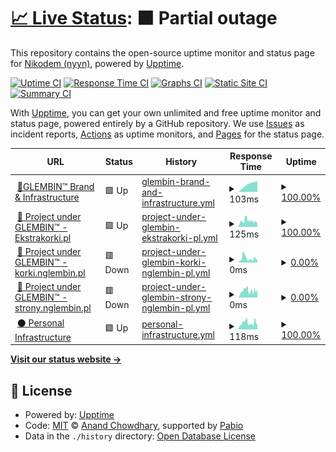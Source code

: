 # [📈 Live Status](https://demo.upptime.js.org): <!--live status--> **🟧 Partial outage**

This repository contains the open-source uptime monitor and status page for [Nikodem (nyyn)](https://nglembin.pl), powered by [Upptime](https://github.com/upptime/upptime).

[![Uptime CI](https://github.com/nglembin/status/workflows/Uptime%20CI/badge.svg)](https://github.com/nglembin/status/actions?query=workflow%3A%22Uptime+CI%22)
[![Response Time CI](https://github.com/nglembin/status/workflows/Response%20Time%20CI/badge.svg)](https://github.com/nglembin/status/actions?query=workflow%3A%22Response+Time+CI%22)
[![Graphs CI](https://github.com/nglembin/status/workflows/Graphs%20CI/badge.svg)](https://github.com/nglembin/status/actions?query=workflow%3A%22Graphs+CI%22)
[![Static Site CI](https://github.com/nglembin/status/workflows/Static%20Site%20CI/badge.svg)](https://github.com/nglembin/status/actions?query=workflow%3A%22Static+Site+CI%22)
[![Summary CI](https://github.com/nglembin/status/workflows/Summary%20CI/badge.svg)](https://github.com/nglembin/status/actions?query=workflow%3A%22Summary+CI%22)

With [Upptime](https://upptime.js.org), you can get your own unlimited and free uptime monitor and status page, powered entirely by a GitHub repository. We use [Issues](https://github.com/nglembin/status/issues) as incident reports, [Actions](https://github.com/nglembin/status/actions) as uptime monitors, and [Pages](https://demo.upptime.js.org) for the status page.

<!--start: status pages-->
<!-- This summary is generated by Upptime (https://github.com/upptime/upptime) -->
<!-- Do not edit this manually, your changes will be overwritten -->
<!-- prettier-ignore -->
| URL | Status | History | Response Time | Uptime |
| --- | ------ | ------- | ------------- | ------ |
| <img alt="" src="https://icons.duckduckgo.com/ip3/glembin.pl.ico" height="13"> [🔹GLEMBIN™ Brand & Infrastructure](https://glembin.pl/) | 🟩 Up | [glembin-brand-and-infrastructure.yml](https://github.com/nglembin/status/commits/HEAD/history/glembin-brand-and-infrastructure.yml) | <details><summary><img alt="Response time graph" src="./graphs/glembin-brand-and-infrastructure/response-time-week.png" height="20"> 103ms</summary><br><a href="https://status.glembin.pl/history/glembin-brand-and-infrastructure"><img alt="Response time 103" src="https://img.shields.io/endpoint?url=https%3A%2F%2Fraw.githubusercontent.com%2Fnglembin%2Fstatus%2FHEAD%2Fapi%2Fglembin-brand-and-infrastructure%2Fresponse-time.json"></a><br><a href="https://status.glembin.pl/history/glembin-brand-and-infrastructure"><img alt="24-hour response time 103" src="https://img.shields.io/endpoint?url=https%3A%2F%2Fraw.githubusercontent.com%2Fnglembin%2Fstatus%2FHEAD%2Fapi%2Fglembin-brand-and-infrastructure%2Fresponse-time-day.json"></a><br><a href="https://status.glembin.pl/history/glembin-brand-and-infrastructure"><img alt="7-day response time 103" src="https://img.shields.io/endpoint?url=https%3A%2F%2Fraw.githubusercontent.com%2Fnglembin%2Fstatus%2FHEAD%2Fapi%2Fglembin-brand-and-infrastructure%2Fresponse-time-week.json"></a><br><a href="https://status.glembin.pl/history/glembin-brand-and-infrastructure"><img alt="30-day response time 103" src="https://img.shields.io/endpoint?url=https%3A%2F%2Fraw.githubusercontent.com%2Fnglembin%2Fstatus%2FHEAD%2Fapi%2Fglembin-brand-and-infrastructure%2Fresponse-time-month.json"></a><br><a href="https://status.glembin.pl/history/glembin-brand-and-infrastructure"><img alt="1-year response time 103" src="https://img.shields.io/endpoint?url=https%3A%2F%2Fraw.githubusercontent.com%2Fnglembin%2Fstatus%2FHEAD%2Fapi%2Fglembin-brand-and-infrastructure%2Fresponse-time-year.json"></a></details> | <details><summary><a href="https://status.glembin.pl/history/glembin-brand-and-infrastructure">100.00%</a></summary><a href="https://status.glembin.pl/history/glembin-brand-and-infrastructure"><img alt="All-time uptime 100.00%" src="https://img.shields.io/endpoint?url=https%3A%2F%2Fraw.githubusercontent.com%2Fnglembin%2Fstatus%2FHEAD%2Fapi%2Fglembin-brand-and-infrastructure%2Fuptime.json"></a><br><a href="https://status.glembin.pl/history/glembin-brand-and-infrastructure"><img alt="24-hour uptime 100.00%" src="https://img.shields.io/endpoint?url=https%3A%2F%2Fraw.githubusercontent.com%2Fnglembin%2Fstatus%2FHEAD%2Fapi%2Fglembin-brand-and-infrastructure%2Fuptime-day.json"></a><br><a href="https://status.glembin.pl/history/glembin-brand-and-infrastructure"><img alt="7-day uptime 100.00%" src="https://img.shields.io/endpoint?url=https%3A%2F%2Fraw.githubusercontent.com%2Fnglembin%2Fstatus%2FHEAD%2Fapi%2Fglembin-brand-and-infrastructure%2Fuptime-week.json"></a><br><a href="https://status.glembin.pl/history/glembin-brand-and-infrastructure"><img alt="30-day uptime 100.00%" src="https://img.shields.io/endpoint?url=https%3A%2F%2Fraw.githubusercontent.com%2Fnglembin%2Fstatus%2FHEAD%2Fapi%2Fglembin-brand-and-infrastructure%2Fuptime-month.json"></a><br><a href="https://status.glembin.pl/history/glembin-brand-and-infrastructure"><img alt="1-year uptime 100.00%" src="https://img.shields.io/endpoint?url=https%3A%2F%2Fraw.githubusercontent.com%2Fnglembin%2Fstatus%2FHEAD%2Fapi%2Fglembin-brand-and-infrastructure%2Fuptime-year.json"></a></details>
| <img alt="" src="https://icons.duckduckgo.com/ip3/ekstrakorki.pl.ico" height="13"> [🔸 Project under GLEMBIN™ - Ekstrakorki.pl](https://ekstrakorki.pl/) | 🟩 Up | [project-under-glembin-ekstrakorki-pl.yml](https://github.com/nglembin/status/commits/HEAD/history/project-under-glembin-ekstrakorki-pl.yml) | <details><summary><img alt="Response time graph" src="./graphs/project-under-glembin-ekstrakorki-pl/response-time-week.png" height="20"> 125ms</summary><br><a href="https://status.glembin.pl/history/project-under-glembin-ekstrakorki-pl"><img alt="Response time 125" src="https://img.shields.io/endpoint?url=https%3A%2F%2Fraw.githubusercontent.com%2Fnglembin%2Fstatus%2FHEAD%2Fapi%2Fproject-under-glembin-ekstrakorki-pl%2Fresponse-time.json"></a><br><a href="https://status.glembin.pl/history/project-under-glembin-ekstrakorki-pl"><img alt="24-hour response time 125" src="https://img.shields.io/endpoint?url=https%3A%2F%2Fraw.githubusercontent.com%2Fnglembin%2Fstatus%2FHEAD%2Fapi%2Fproject-under-glembin-ekstrakorki-pl%2Fresponse-time-day.json"></a><br><a href="https://status.glembin.pl/history/project-under-glembin-ekstrakorki-pl"><img alt="7-day response time 125" src="https://img.shields.io/endpoint?url=https%3A%2F%2Fraw.githubusercontent.com%2Fnglembin%2Fstatus%2FHEAD%2Fapi%2Fproject-under-glembin-ekstrakorki-pl%2Fresponse-time-week.json"></a><br><a href="https://status.glembin.pl/history/project-under-glembin-ekstrakorki-pl"><img alt="30-day response time 125" src="https://img.shields.io/endpoint?url=https%3A%2F%2Fraw.githubusercontent.com%2Fnglembin%2Fstatus%2FHEAD%2Fapi%2Fproject-under-glembin-ekstrakorki-pl%2Fresponse-time-month.json"></a><br><a href="https://status.glembin.pl/history/project-under-glembin-ekstrakorki-pl"><img alt="1-year response time 125" src="https://img.shields.io/endpoint?url=https%3A%2F%2Fraw.githubusercontent.com%2Fnglembin%2Fstatus%2FHEAD%2Fapi%2Fproject-under-glembin-ekstrakorki-pl%2Fresponse-time-year.json"></a></details> | <details><summary><a href="https://status.glembin.pl/history/project-under-glembin-ekstrakorki-pl">100.00%</a></summary><a href="https://status.glembin.pl/history/project-under-glembin-ekstrakorki-pl"><img alt="All-time uptime 100.00%" src="https://img.shields.io/endpoint?url=https%3A%2F%2Fraw.githubusercontent.com%2Fnglembin%2Fstatus%2FHEAD%2Fapi%2Fproject-under-glembin-ekstrakorki-pl%2Fuptime.json"></a><br><a href="https://status.glembin.pl/history/project-under-glembin-ekstrakorki-pl"><img alt="24-hour uptime 100.00%" src="https://img.shields.io/endpoint?url=https%3A%2F%2Fraw.githubusercontent.com%2Fnglembin%2Fstatus%2FHEAD%2Fapi%2Fproject-under-glembin-ekstrakorki-pl%2Fuptime-day.json"></a><br><a href="https://status.glembin.pl/history/project-under-glembin-ekstrakorki-pl"><img alt="7-day uptime 100.00%" src="https://img.shields.io/endpoint?url=https%3A%2F%2Fraw.githubusercontent.com%2Fnglembin%2Fstatus%2FHEAD%2Fapi%2Fproject-under-glembin-ekstrakorki-pl%2Fuptime-week.json"></a><br><a href="https://status.glembin.pl/history/project-under-glembin-ekstrakorki-pl"><img alt="30-day uptime 100.00%" src="https://img.shields.io/endpoint?url=https%3A%2F%2Fraw.githubusercontent.com%2Fnglembin%2Fstatus%2FHEAD%2Fapi%2Fproject-under-glembin-ekstrakorki-pl%2Fuptime-month.json"></a><br><a href="https://status.glembin.pl/history/project-under-glembin-ekstrakorki-pl"><img alt="1-year uptime 100.00%" src="https://img.shields.io/endpoint?url=https%3A%2F%2Fraw.githubusercontent.com%2Fnglembin%2Fstatus%2FHEAD%2Fapi%2Fproject-under-glembin-ekstrakorki-pl%2Fuptime-year.json"></a></details>
| <img alt="" src="https://icons.duckduckgo.com/ip3/www.korki.nglembin.pl.ico" height="13"> [🔸 Project under GLEMBIN™ - korki.nglembin.pl](https://www.korki.nglembin.pl/) | 🟥 Down | [project-under-glembin-korki-nglembin-pl.yml](https://github.com/nglembin/status/commits/HEAD/history/project-under-glembin-korki-nglembin-pl.yml) | <details><summary><img alt="Response time graph" src="./graphs/project-under-glembin-korki-nglembin-pl/response-time-week.png" height="20"> 0ms</summary><br><a href="https://status.glembin.pl/history/project-under-glembin-korki-nglembin-pl"><img alt="Response time 0" src="https://img.shields.io/endpoint?url=https%3A%2F%2Fraw.githubusercontent.com%2Fnglembin%2Fstatus%2FHEAD%2Fapi%2Fproject-under-glembin-korki-nglembin-pl%2Fresponse-time.json"></a><br><a href="https://status.glembin.pl/history/project-under-glembin-korki-nglembin-pl"><img alt="24-hour response time 0" src="https://img.shields.io/endpoint?url=https%3A%2F%2Fraw.githubusercontent.com%2Fnglembin%2Fstatus%2FHEAD%2Fapi%2Fproject-under-glembin-korki-nglembin-pl%2Fresponse-time-day.json"></a><br><a href="https://status.glembin.pl/history/project-under-glembin-korki-nglembin-pl"><img alt="7-day response time 0" src="https://img.shields.io/endpoint?url=https%3A%2F%2Fraw.githubusercontent.com%2Fnglembin%2Fstatus%2FHEAD%2Fapi%2Fproject-under-glembin-korki-nglembin-pl%2Fresponse-time-week.json"></a><br><a href="https://status.glembin.pl/history/project-under-glembin-korki-nglembin-pl"><img alt="30-day response time 0" src="https://img.shields.io/endpoint?url=https%3A%2F%2Fraw.githubusercontent.com%2Fnglembin%2Fstatus%2FHEAD%2Fapi%2Fproject-under-glembin-korki-nglembin-pl%2Fresponse-time-month.json"></a><br><a href="https://status.glembin.pl/history/project-under-glembin-korki-nglembin-pl"><img alt="1-year response time 0" src="https://img.shields.io/endpoint?url=https%3A%2F%2Fraw.githubusercontent.com%2Fnglembin%2Fstatus%2FHEAD%2Fapi%2Fproject-under-glembin-korki-nglembin-pl%2Fresponse-time-year.json"></a></details> | <details><summary><a href="https://status.glembin.pl/history/project-under-glembin-korki-nglembin-pl">0.00%</a></summary><a href="https://status.glembin.pl/history/project-under-glembin-korki-nglembin-pl"><img alt="All-time uptime 0.00%" src="https://img.shields.io/endpoint?url=https%3A%2F%2Fraw.githubusercontent.com%2Fnglembin%2Fstatus%2FHEAD%2Fapi%2Fproject-under-glembin-korki-nglembin-pl%2Fuptime.json"></a><br><a href="https://status.glembin.pl/history/project-under-glembin-korki-nglembin-pl"><img alt="24-hour uptime 0.00%" src="https://img.shields.io/endpoint?url=https%3A%2F%2Fraw.githubusercontent.com%2Fnglembin%2Fstatus%2FHEAD%2Fapi%2Fproject-under-glembin-korki-nglembin-pl%2Fuptime-day.json"></a><br><a href="https://status.glembin.pl/history/project-under-glembin-korki-nglembin-pl"><img alt="7-day uptime 0.00%" src="https://img.shields.io/endpoint?url=https%3A%2F%2Fraw.githubusercontent.com%2Fnglembin%2Fstatus%2FHEAD%2Fapi%2Fproject-under-glembin-korki-nglembin-pl%2Fuptime-week.json"></a><br><a href="https://status.glembin.pl/history/project-under-glembin-korki-nglembin-pl"><img alt="30-day uptime 0.00%" src="https://img.shields.io/endpoint?url=https%3A%2F%2Fraw.githubusercontent.com%2Fnglembin%2Fstatus%2FHEAD%2Fapi%2Fproject-under-glembin-korki-nglembin-pl%2Fuptime-month.json"></a><br><a href="https://status.glembin.pl/history/project-under-glembin-korki-nglembin-pl"><img alt="1-year uptime 0.00%" src="https://img.shields.io/endpoint?url=https%3A%2F%2Fraw.githubusercontent.com%2Fnglembin%2Fstatus%2FHEAD%2Fapi%2Fproject-under-glembin-korki-nglembin-pl%2Fuptime-year.json"></a></details>
| <img alt="" src="https://icons.duckduckgo.com/ip3/www.strony.nglembin.pl.ico" height="13"> [🔸 Project under GLEMBIN™ - strony.nglembin.pl](https://www.strony.nglembin.pl/) | 🟥 Down | [project-under-glembin-strony-nglembin-pl.yml](https://github.com/nglembin/status/commits/HEAD/history/project-under-glembin-strony-nglembin-pl.yml) | <details><summary><img alt="Response time graph" src="./graphs/project-under-glembin-strony-nglembin-pl/response-time-week.png" height="20"> 0ms</summary><br><a href="https://status.glembin.pl/history/project-under-glembin-strony-nglembin-pl"><img alt="Response time 0" src="https://img.shields.io/endpoint?url=https%3A%2F%2Fraw.githubusercontent.com%2Fnglembin%2Fstatus%2FHEAD%2Fapi%2Fproject-under-glembin-strony-nglembin-pl%2Fresponse-time.json"></a><br><a href="https://status.glembin.pl/history/project-under-glembin-strony-nglembin-pl"><img alt="24-hour response time 0" src="https://img.shields.io/endpoint?url=https%3A%2F%2Fraw.githubusercontent.com%2Fnglembin%2Fstatus%2FHEAD%2Fapi%2Fproject-under-glembin-strony-nglembin-pl%2Fresponse-time-day.json"></a><br><a href="https://status.glembin.pl/history/project-under-glembin-strony-nglembin-pl"><img alt="7-day response time 0" src="https://img.shields.io/endpoint?url=https%3A%2F%2Fraw.githubusercontent.com%2Fnglembin%2Fstatus%2FHEAD%2Fapi%2Fproject-under-glembin-strony-nglembin-pl%2Fresponse-time-week.json"></a><br><a href="https://status.glembin.pl/history/project-under-glembin-strony-nglembin-pl"><img alt="30-day response time 0" src="https://img.shields.io/endpoint?url=https%3A%2F%2Fraw.githubusercontent.com%2Fnglembin%2Fstatus%2FHEAD%2Fapi%2Fproject-under-glembin-strony-nglembin-pl%2Fresponse-time-month.json"></a><br><a href="https://status.glembin.pl/history/project-under-glembin-strony-nglembin-pl"><img alt="1-year response time 0" src="https://img.shields.io/endpoint?url=https%3A%2F%2Fraw.githubusercontent.com%2Fnglembin%2Fstatus%2FHEAD%2Fapi%2Fproject-under-glembin-strony-nglembin-pl%2Fresponse-time-year.json"></a></details> | <details><summary><a href="https://status.glembin.pl/history/project-under-glembin-strony-nglembin-pl">0.00%</a></summary><a href="https://status.glembin.pl/history/project-under-glembin-strony-nglembin-pl"><img alt="All-time uptime 0.00%" src="https://img.shields.io/endpoint?url=https%3A%2F%2Fraw.githubusercontent.com%2Fnglembin%2Fstatus%2FHEAD%2Fapi%2Fproject-under-glembin-strony-nglembin-pl%2Fuptime.json"></a><br><a href="https://status.glembin.pl/history/project-under-glembin-strony-nglembin-pl"><img alt="24-hour uptime 0.00%" src="https://img.shields.io/endpoint?url=https%3A%2F%2Fraw.githubusercontent.com%2Fnglembin%2Fstatus%2FHEAD%2Fapi%2Fproject-under-glembin-strony-nglembin-pl%2Fuptime-day.json"></a><br><a href="https://status.glembin.pl/history/project-under-glembin-strony-nglembin-pl"><img alt="7-day uptime 0.00%" src="https://img.shields.io/endpoint?url=https%3A%2F%2Fraw.githubusercontent.com%2Fnglembin%2Fstatus%2FHEAD%2Fapi%2Fproject-under-glembin-strony-nglembin-pl%2Fuptime-week.json"></a><br><a href="https://status.glembin.pl/history/project-under-glembin-strony-nglembin-pl"><img alt="30-day uptime 0.00%" src="https://img.shields.io/endpoint?url=https%3A%2F%2Fraw.githubusercontent.com%2Fnglembin%2Fstatus%2FHEAD%2Fapi%2Fproject-under-glembin-strony-nglembin-pl%2Fuptime-month.json"></a><br><a href="https://status.glembin.pl/history/project-under-glembin-strony-nglembin-pl"><img alt="1-year uptime 0.00%" src="https://img.shields.io/endpoint?url=https%3A%2F%2Fraw.githubusercontent.com%2Fnglembin%2Fstatus%2FHEAD%2Fapi%2Fproject-under-glembin-strony-nglembin-pl%2Fuptime-year.json"></a></details>
| <img alt="" src="https://icons.duckduckgo.com/ip3/nglembin.pl.ico" height="13"> [⚫ Personal Infrastructure](https://nglembin.pl/) | 🟩 Up | [personal-infrastructure.yml](https://github.com/nglembin/status/commits/HEAD/history/personal-infrastructure.yml) | <details><summary><img alt="Response time graph" src="./graphs/personal-infrastructure/response-time-week.png" height="20"> 118ms</summary><br><a href="https://status.glembin.pl/history/personal-infrastructure"><img alt="Response time 118" src="https://img.shields.io/endpoint?url=https%3A%2F%2Fraw.githubusercontent.com%2Fnglembin%2Fstatus%2FHEAD%2Fapi%2Fpersonal-infrastructure%2Fresponse-time.json"></a><br><a href="https://status.glembin.pl/history/personal-infrastructure"><img alt="24-hour response time 118" src="https://img.shields.io/endpoint?url=https%3A%2F%2Fraw.githubusercontent.com%2Fnglembin%2Fstatus%2FHEAD%2Fapi%2Fpersonal-infrastructure%2Fresponse-time-day.json"></a><br><a href="https://status.glembin.pl/history/personal-infrastructure"><img alt="7-day response time 118" src="https://img.shields.io/endpoint?url=https%3A%2F%2Fraw.githubusercontent.com%2Fnglembin%2Fstatus%2FHEAD%2Fapi%2Fpersonal-infrastructure%2Fresponse-time-week.json"></a><br><a href="https://status.glembin.pl/history/personal-infrastructure"><img alt="30-day response time 118" src="https://img.shields.io/endpoint?url=https%3A%2F%2Fraw.githubusercontent.com%2Fnglembin%2Fstatus%2FHEAD%2Fapi%2Fpersonal-infrastructure%2Fresponse-time-month.json"></a><br><a href="https://status.glembin.pl/history/personal-infrastructure"><img alt="1-year response time 118" src="https://img.shields.io/endpoint?url=https%3A%2F%2Fraw.githubusercontent.com%2Fnglembin%2Fstatus%2FHEAD%2Fapi%2Fpersonal-infrastructure%2Fresponse-time-year.json"></a></details> | <details><summary><a href="https://status.glembin.pl/history/personal-infrastructure">100.00%</a></summary><a href="https://status.glembin.pl/history/personal-infrastructure"><img alt="All-time uptime 100.00%" src="https://img.shields.io/endpoint?url=https%3A%2F%2Fraw.githubusercontent.com%2Fnglembin%2Fstatus%2FHEAD%2Fapi%2Fpersonal-infrastructure%2Fuptime.json"></a><br><a href="https://status.glembin.pl/history/personal-infrastructure"><img alt="24-hour uptime 100.00%" src="https://img.shields.io/endpoint?url=https%3A%2F%2Fraw.githubusercontent.com%2Fnglembin%2Fstatus%2FHEAD%2Fapi%2Fpersonal-infrastructure%2Fuptime-day.json"></a><br><a href="https://status.glembin.pl/history/personal-infrastructure"><img alt="7-day uptime 100.00%" src="https://img.shields.io/endpoint?url=https%3A%2F%2Fraw.githubusercontent.com%2Fnglembin%2Fstatus%2FHEAD%2Fapi%2Fpersonal-infrastructure%2Fuptime-week.json"></a><br><a href="https://status.glembin.pl/history/personal-infrastructure"><img alt="30-day uptime 100.00%" src="https://img.shields.io/endpoint?url=https%3A%2F%2Fraw.githubusercontent.com%2Fnglembin%2Fstatus%2FHEAD%2Fapi%2Fpersonal-infrastructure%2Fuptime-month.json"></a><br><a href="https://status.glembin.pl/history/personal-infrastructure"><img alt="1-year uptime 100.00%" src="https://img.shields.io/endpoint?url=https%3A%2F%2Fraw.githubusercontent.com%2Fnglembin%2Fstatus%2FHEAD%2Fapi%2Fpersonal-infrastructure%2Fuptime-year.json"></a></details>

<!--end: status pages-->

[**Visit our status website →**](https://demo.upptime.js.org)

## 📄 License

- Powered by: [Upptime](https://github.com/upptime/upptime)
- Code: [MIT](./LICENSE) © [Anand Chowdhary](https://anandchowdhary.com), supported by [Pabio](https://pabio.com)
- Data in the `./history` directory: [Open Database License](https://opendatacommons.org/licenses/odbl/1-0/)

